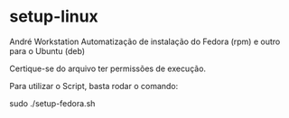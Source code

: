 # setup-linux

André Workstation
Automatização de instalação do Fedora (rpm) e outro para o Ubuntu (deb)

Certique-se do arquivo ter permissões de execução.

Para utilizar o Script, basta rodar o comando:

sudo ./setup-fedora.sh
